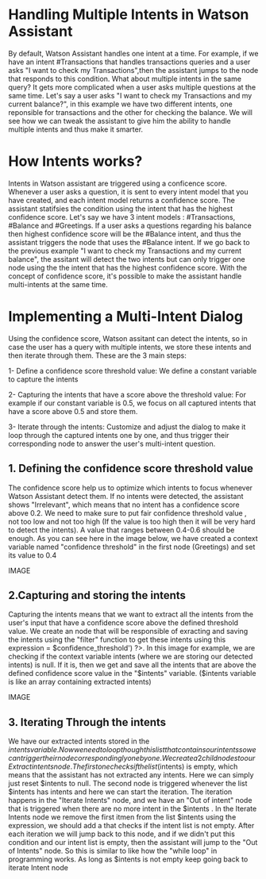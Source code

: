 # Handling Multiple Intents in Watson Assistant

By default, Watson Assistant handles one intent at a time. For example, if we have an intent #Transactions that handles transactions queries and a user asks "I want to check my Transactions",then the assistant jumps to the node that responds to this condition. What about multiple intents in the same query? It gets more complicated when a user asks multiple questions at the same time. Let's say a user asks "I want to check my Transactions and my current balance?", in this example we have 
two different intents, one reponsible for transactions and the other for checking the balance. We will see how we can tweak the assistant to give him the ability to handle multiple intents and thus make it smarter.

# How Intents works?
Intents in Watson assistant are triggered using a conficence score. Whenever a user asks a question, it is sent to every intent model that you have created, and each intent model returns a confidence score. The assistant statifsies the condition using the intent that has the highest confidence score.
Let's say we have 3 intent models : #Transactions, #Balance and #Greetings. If a user asks a questions regarding his balance then highest confidence score will be the #Balance intent, and thus the assistant triggers the node that uses the #Balance intent. If we go back to the previous example "I want to check my Transactions and my current balance", the assitant will detect the two intents but can only trigger one node using the the intent that has the highest confidence score. With the concept of confidence score, it's possible to make the assistant handle multi-intents at the same time.

# Implementing a Multi-Intent Dialog

Using the confidence score, Watson assitant can detect the intents, so in case the user has a query with multiple intents, we store these intents and then iterate through them. These are the 3 main steps:

1- Define a confidence score threshold value: We define a constant variable to capture the intents 

2- Capturing the intents that have a score above the threshold value: For example if our constant variable is 0.5, we focus on all captured intents that have a score above 0.5 and store them.

3- Iterate through the intents: Customize and adjust the dialog to make it loop through the captured intents one by one, and thus trigger their corresponding node to answer the user's multi-intent question.

## 1. Defining the confidence score threshold value
The confidence score help us to optimize which intents to focus whenever Watson Assistant detect them. If no intents were detected, the assistant shows "Irrelevant", which means that no intent has a confidence score above 0.2. We need to make sure to put fair confidence threshold value , not too low and not too high (If the value is too high then it will be very hard to detect the intents). A value that ranges between 0.4-0.6 should be enough.
As you can see here in the image below, we have created a context variable named "confidence threshold" in the first node (Greetings) and set its value to 0.4

IMAGE

## 2.Capturing and storing the intents
Capturing the intents means that we want to extract all the intents from the user's input that have a confidence score above the defined threshold value. We create an node that will be responsible of exracting and saving the intents using the "filter" function to get these intents using this expression <? intents.filter('intent', 'intent.confidence >= $confidence_threshold') ?>. In this image for example, we are checking if the context variable intents (where we are  storing our detected intents) is null. If it is, then we get and save all the intents that are above the defined confidence score value in the "$intents" variable. ($intents variable is like an array containing extracted intents)

IMAGE

## 3. Iterating Through the intents
We have our extracted intents stored in the $intents variable. Now we need to loop though this list that contains our intents so we can trigger their node correspondingly one by one. We create a 2 child nodes to our Extract intents node. The first one checks if the list ($intents) is empty, which means that the assistant has not extracted any intents. Here we can simply just reset $intents to null. The second node is triggered whenever the list $intents has intents and here we can start the iteration.
The iteration happens in the "Iterate Intents" node, and we have an "Out of intent" node that is triggered when there are no more intent in the $intents . In the Iterate Intents node we remove the first itmen from the list $intents using the expression<? $intents.remove(0) ?>, we should add a that checks if the intent list is not empty. After each iteration we will jump back to this node, and if we didn't put this condition and our intent list is empty, then the assistant will jump to the "Out of Intents" node. So this is similar to like how the "while loop" in programming works. As long as $intents is not empty keep going back to iterate Intent node







